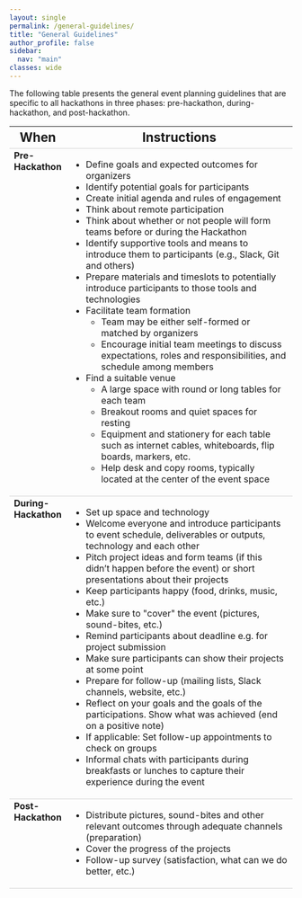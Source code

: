 ```yaml
---
layout: single
permalink: /general-guidelines/
title: "General Guidelines"
author_profile: false
sidebar:
  nav: "main"
classes: wide
---
```

<style>
table.tr.td {
font-size: 1em;
}
</style>

<p>The following table presents the general event planning guidelines that are specific to all hackathons in three phases: pre-hackathon, during-hackathon, and post-hackathon.</p>

<div>
<table style="width: 100%;">
  <tr style="border-bottom: thin solid #d3d3d3;">
    <th style="font-size:1.4em; width:20%"><strong>When</strong></th>
    <th style="font-size:1.4em; width:80%"><strong>Instructions</strong></th>
  </tr>
  <tr style="border-top: thin solid #d3d3d3;">
    <td style="width: 20%; vertical-align: top;"><strong>Pre-Hackathon</strong></td>
    <td style="width: 80%;">
      <ul>
        <li>Define goals and expected outcomes for organizers</li>
        <li>Identify potential goals for participants</li>
        <li>Create initial agenda and rules of engagement</li>
        <li>Think about remote participation</li>
        <li>Think about whether or not people will form teams before or during the Hackathon</li>
        <li>Identify supportive tools and means to introduce them to participants (e.g., Slack, Git and others)</li>
        <li>Prepare materials and timeslots to potentially introduce participants to those tools and technologies</li>
        <li>Facilitate team formation
          <ul>
            <li>Team may be either self-formed or matched by organizers</li>
            <li>Encourage initial team meetings to discuss expectations, roles and responsibilities, and schedule among members</li>
          </ul>
        </li>
        <li>Find a suitable venue
          <ul>
            <li>A large space with round or long tables for each team</li>
            <li>Breakout rooms and quiet spaces for resting</li>
            <li>Equipment and stationery for each table such as internet cables, whiteboards, flip boards, markers, etc.</li>
            <li>Help desk and copy rooms, typically located at the center of the event space</li>
          </ul>
        </li>
      </ul>
    </td>
  </tr>
  <tr style="border-top: thin solid #d3d3d3;">
    <td style="width: 20%; vertical-align: top;"><strong>During-Hackathon</strong></td>
    <td style="width: 80%;">
      <ul>
        <li>Set up space and technology</li>
        <li>Welcome everyone and introduce participants to event schedule, deliverables or outputs, technology and each other</li>
        <li>Pitch project ideas and form teams (if this didn’t happen before the event) or short presentations about their projects</li>
        <li>Keep participants happy (food, drinks, music, etc.)</li>
        <li>Make sure to "cover" the event (pictures, sound-bites, etc.)</li>
        <li>Remind participants about deadline e.g. for project submission</li>
        <li>Make sure participants can show their projects at some point</li>
        <li>Prepare for follow-up (mailing lists, Slack channels, website, etc.)</li>
        <li>Reflect on your goals and the goals of the participations. Show what was achieved (end on a positive note)</li>
        <li>If applicable: Set follow-up appointments to check on groups</li>
        <li>Informal chats with participants during breakfasts or lunches to capture their experience during the event</li>
      </ul>
    </td>
  </tr>
  <tr style="border-top: thin solid #d3d3d3; border-bottom: thin solid #d3d3d3;">
    <td style="width: 20%; vertical-align: top;"><strong>Post-Hackathon</strong></td>
    <td style="width: 80%;">
      <ul>
        <li>Distribute pictures, sound-bites and other relevant outcomes through adequate channels (preparation)</li>
        <li>Cover the progress of the projects</li>
        <li>Follow-up survey (satisfaction, what can we do better, etc.)</li>
      </ul>
    </td>
  </tr>
</table>

